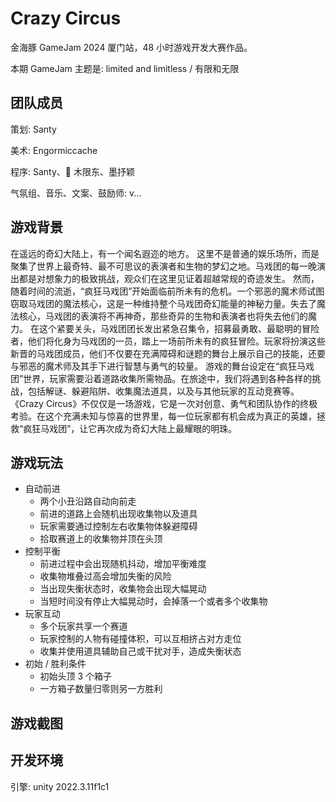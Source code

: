 # Crazy Circus

金海豚 GameJam 2024 厦门站，48 小时游戏开发大赛作品。

本期 GameJam 主题是: limited and limitless / 有限和无限

## 团队成员

策划: Santy

美术: Engormiccache

程序: Santy、💫 木限东、墨抒颖

气氛组、音乐、文案、鼓励师: v...

## 游戏背景

在遥远的奇幻大陆上，有一个闻名遐迩的地方。
这里不是普通的娱乐场所，而是聚集了世界上最奇特、最不可思议的表演者和生物的梦幻之地。马戏团的每一晚演出都是对想象力的极致挑战，观众们在这里见证着超越常规的奇迹发生。
然而，随着时间的流逝，“疯狂马戏团”开始面临前所未有的危机。一个邪恶的魔术师试图窃取马戏团的魔法核心，这是一种维持整个马戏团奇幻能量的神秘力量。失去了魔法核心，马戏团的表演将不再神奇，那些奇异的生物和表演者也将失去他们的魔力。
在这个紧要关头，马戏团团长发出紧急召集令，招募最勇敢、最聪明的冒险者，他们将化身为马戏团的一员，踏上一场前所未有的疯狂冒险。玩家将扮演这些新晋的马戏团成员，他们不仅要在充满障碍和谜题的舞台上展示自己的技能，还要与邪恶的魔术师及其手下进行智慧与勇气的较量。
游戏的舞台设定在“疯狂马戏团”世界，玩家需要沿着道路收集所需物品。在旅途中，我们将遇到各种各样的挑战，包括解谜、躲避陷阱、收集魔法道具，以及与其他玩家的互动竞赛等。
《Crazy Circus》不仅仅是一场游戏，它是一次对创意、勇气和团队协作的终极考验。在这个充满未知与惊喜的世界里，每一位玩家都有机会成为真正的英雄，拯救“疯狂马戏团”，让它再次成为奇幻大陆上最耀眼的明珠。

## 游戏玩法

- 自动前进
  - 两个小丑沿路自动向前走
  - 前进的道路上会随机出现收集物以及道具
  - 玩家需要通过控制左右收集物体躲避障碍
  - 拾取赛道上的收集物并顶在头顶
- 控制平衡
  - 前进过程中会出现随机抖动，增加平衡难度
  - 收集物堆叠过高会增加失衡的风险
  - 当出现失衡状态时，收集物会出现大幅晃动
  - 当短时间没有停止大幅晃动时，会掉落一个或者多个收集物
- 玩家互动
  - 多个玩家共享一个赛道
  - 玩家控制的人物有碰撞体积，可以互相挤占对方走位
  - 收集并使用道具辅助自己或干扰对手，造成失衡状态
- 初始 / 胜利条件
  - 初始头顶 3 个箱子
  - 一方箱子数量归零则另一方胜利

## 游戏截图

## 开发环境

引擎: unity 2022.3.11f1c1
